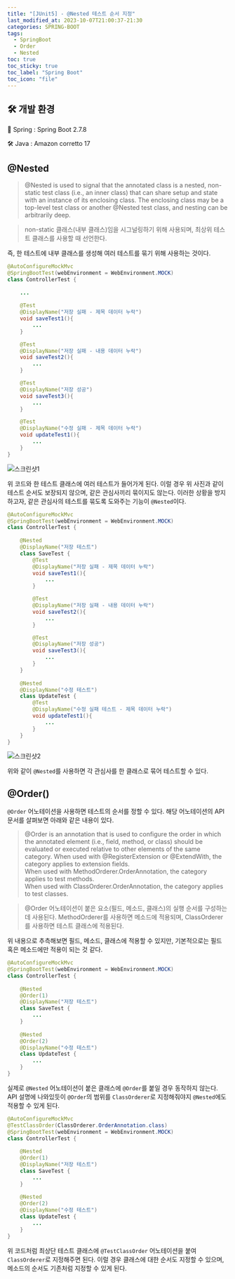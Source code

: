 ```yaml
---
title: "[JUnit5] - @Nested 테스트 순서 지정"
last_modified_at: 2023-10-07T21:00:37-21:30
categories: SPRING-BOOT
tags:
  - SpringBoot
  - Order
  - Nested
toc: true
toc_sticky: true
toc_label: "Spring Boot"
toc_icon: "file"
---
```


## 🛠️ 개발 환경

🍃 Spring : Spring Boot 2.7.8

🛠️ Java : Amazon corretto 17

## @Nested

> @Nested is used to signal that the annotated class is a nested, non-static test class (i.e., an inner class) that can share setup and state with an instance of its enclosing class. 
> The enclosing class may be a top-level test class or another @Nested test class, and nesting can be arbitrarily deep.

> non-static 클래스(내부 클래스)임을 시그널링하기 위해 사용되며, 최상위 테스트 클래스를 사용할 때 선언한다.

즉, 한 테스트에 내부 클래스를 생성해 여러 테스트를 묶기 위해 사용하는 것이다.

```java
@AutoConfigureMockMvc
@SpringBootTest(webEnvironment = WebEnvironment.MOCK)
class ControllerTest {
    
    ...
    
    @Test
    @DisplayName("저장 실패 - 제목 데이터 누락")
    void saveTest1(){
        ...
    }

    @Test
    @DisplayName("저장 실패 - 내용 데이터 누락")
    void saveTest2(){
        ...
    }

    @Test
    @DisplayName("저장 성공")
    void saveTest3(){
        ...
    }

    @Test
    @DisplayName("수정 실패 - 제목 데이터 누락")
    void updateTest1(){
        ...
    }
}
```

![스크린샷1](https://github.com/Jwhyee/effective-java-study/assets/82663161/d5c632b1-baad-4a78-ab8f-6a4f2da5b9d6)

위 코드와 한 테스트 클래스에 여러 테스트가 들어가게 된다.
이럴 경우 위 사진과 같이 테스트 순서도 보장되지 않으며, 같은 관심사끼리 묶이지도 않는다.
이러한 상황을 방지하고자, 같은 관심사의 테스트를 묶도록 도와주는 기능이 `@Nested`이다.

```java
@AutoConfigureMockMvc
@SpringBootTest(webEnvironment = WebEnvironment.MOCK)
class ControllerTest {
    
    @Nested
    @DisplayName("저장 테스트")
    class SaveTest {
        @Test
        @DisplayName("저장 실패 - 제목 데이터 누락")
        void saveTest1(){
            ...
        }

        @Test
        @DisplayName("저장 실패 - 내용 데이터 누락")
        void saveTest2(){
            ...
        }

        @Test
        @DisplayName("저장 성공")
        void saveTest3(){
            ...
        }
    }
    
    @Nested
    @DisplayName("수정 테스트")
    class UpdateTest {
        @Test
        @DisplayName("수정 실패 테스트 - 제목 데이터 누락")
        void updateTest1(){
            ...
        }
    }
}
```

![스크린샷2](https://github.com/Jwhyee/effective-java-study/assets/82663161/bfd78941-3c87-42b1-8eff-a93e84c400f1)

위와 같이 `@Nested`를 사용하면 각 관심사를 한 클래스로 묶어 테스트할 수 있다.

## @Order()

`@Order` 어노테이션을 사용하면 테스트의 순서를 정할 수 있다. 해당 어노테이션의 API 문서를 살펴보면 아래와 같은 내용이 있다.

> @Order is an annotation that is used to configure the order in which the annotated element (i.e., field, method, or class) should be evaluated or executed relative to other elements of the same category.
> When used with @RegisterExtension or @ExtendWith, the category applies to extension fields.<br> 
> When used with MethodOrderer.OrderAnnotation, the category applies to test methods.<br>
> When used with ClassOrderer.OrderAnnotation, the category applies to test classes.

> @Order 어노테이션이 붙은 요소(필드, 메소드, 클래스)의 실행 순서를 구성하는데 사용된다.
> MethodOrderer를 사용하면 메소드에 적용되며, ClassOrderer를 사용하면 테스트 클래스에 적용된다.

위 내용으로 추측해보면 필드, 메소드, 클래스에 적용할 수 있지만, 기본적으로는 필드 혹은 메소드에만 적용이 되는 것 같다.

```java
@AutoConfigureMockMvc
@SpringBootTest(webEnvironment = WebEnvironment.MOCK)
class ControllerTest {
    
    @Nested
    @Order(1)
    @DisplayName("저장 테스트")
    class SaveTest {
        ...
    }
    
    @Nested
    @Order(2)
    @DisplayName("수정 테스트")
    class UpdateTest {
        ...
    }
}
```

실제로 `@Nested` 어노테이션이 붙은 클래스에 `@Order`를 붙일 경우 동작하지 않는다.
API 설명에 나와있듯이 `@Order`의 범위를 `ClassOrderer`로 지정해줘야지 `@Nested`에도 적용할 수 있게 된다.

```java
@AutoConfigureMockMvc
@TestClassOrder(ClassOrderer.OrderAnnotation.class)
@SpringBootTest(webEnvironment = WebEnvironment.MOCK)
class ControllerTest {
    
    @Nested
    @Order(1)
    @DisplayName("저장 테스트")
    class SaveTest {
        ...
    }
    
    @Nested
    @Order(2)
    @DisplayName("수정 테스트")
    class UpdateTest {
        ...
    }
}
```

위 코드처럼 최상단 테스트 클래스에 `@TestClassOrder` 어노테이션을 붙여 `ClassOrderer`로 지정해주면 된다.
이럴 경우 클래스에 대한 순서도 지정할 수 있으며, 메소드의 순서도 기존처럼 지정할 수 있게 된다.
